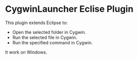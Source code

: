 # CygwinLauncher Eclise Plugin

This plugin extends Eclipse to:

 * Open the selected folder in Cygwin.
 * Run the selected file in Cygwin.
 * Run the specified command in Cygwin.

 It work on Windows.
